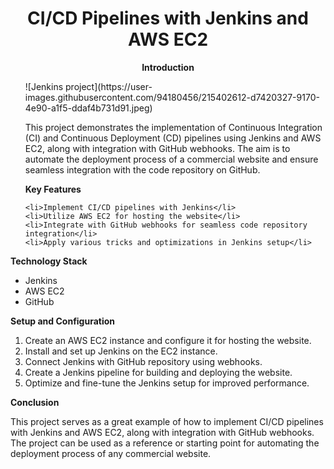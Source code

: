 <h1 align="center">CI/CD Pipelines with Jenkins and AWS EC2</h1>

<p align="center">
  <strong>Introduction</strong><br>
  <ul>![Jenkins project](https://user-images.githubusercontent.com/94180456/215402612-d7420327-9170-4e90-a1f5-ddaf4b731d91.jpeg)
  <p>This project demonstrates the implementation of Continuous Integration (CI) and Continuous Deployment (CD) pipelines using Jenkins and AWS EC2, along with integration with GitHub webhooks. The aim is to automate the deployment process of a commercial website and ensure seamless integration with the code repository on GitHub. </p>
  
  <strong>Key Features</strong><br>
 

    <li>Implement CI/CD pipelines with Jenkins</li>
    <li>Utilize AWS EC2 for hosting the website</li>
    <li>Integrate with GitHub webhooks for seamless code repository integration</li>
    <li>Apply various tricks and optimizations in Jenkins setup</li>
  </ul>
  
  <strong>Technology Stack</strong><br>
  <ul>
    <li>Jenkins</li>
    <li>AWS EC2</li>
    <li>GitHub</li>
  </ul>
  
  <strong>Setup and Configuration</strong><br>
  <ol>
    <li>Create an AWS EC2 instance and configure it for hosting the website.</li>
    <li>Install and set up Jenkins on the EC2 instance.</li>
    <li>Connect Jenkins with GitHub repository using webhooks.</li>
    <li>Create a Jenkins pipeline for building and deploying the website.</li>
    <li>Optimize and fine-tune the Jenkins setup for improved performance.</li>
  </ol>
  
  <strong>Conclusion</strong><br>
  <p>This project serves as a great example of how to implement CI/CD pipelines with Jenkins and AWS EC2, along with integration with GitHub webhooks. The project can be used as a reference or starting point for automating the deployment process of any commercial website.</p>
</p>
